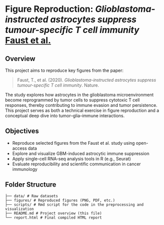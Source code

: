 # Figure Reproduction: *Glioblastoma-instructed astrocytes suppress tumour-specific T cell immunity* [Faust et al.](https://www.nature.com/articles/s41586-025-08997-x#Abs1)

## Overview

This project aims to reproduce key figures from the paper:

> Faust, T., et al. (2020). *Glioblastoma-instructed astrocytes suppress tumour-specific T cell immunity*. Nature. 

The study explores how astrocytes in the glioblastoma microenvironment become reprogrammed by tumor cells to suppress cytotoxic T cell responses, thereby contributing to immune evasion and tumor persistence. This project serves as both a technical exercise in figure reproduction and a conceptual deep dive into tumor–glia–immune interactions.

## Objectives

- Reproduce selected figures from the Faust et al. study using open-access data
- Explore and visualize GBM-induced astrocytic immune suppression
- Apply single-cell RNA-seq analysis tools in R (e.g., Seurat)
- Evaluate reproducibility and scientific communication in cancer immunology

## Folder Structure
```
├── data/ # Raw datasets
├── figures/ # Reproduced figures (PNG, PDF, etc.)
├── scripts/ # Rmd script for the code in the preprocessing and visualization
├── README.md # Project overview (this file)
└── report.html # Final compiled HTML report
```
